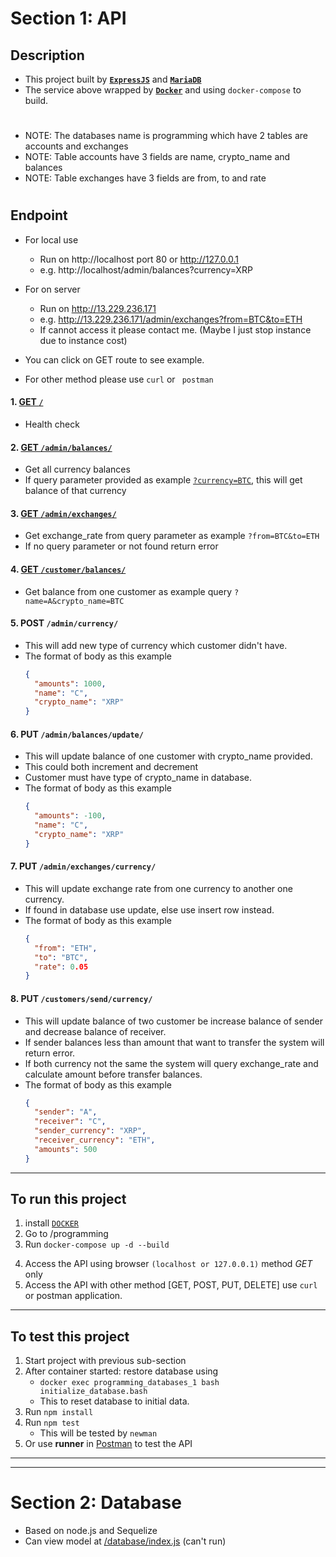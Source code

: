 # Section 1: API

## Description

- This project built by [**`ExpressJS`**](https://expressjs.com/) and [**`MariaDB`**](https://mariadb.org/)
- The service above wrapped by [**`Docker`**](https://www.docker.com/) and using `docker-compose` to build.

#

- NOTE: The databases name is programming which have 2 tables are accounts and exchanges
- NOTE: Table accounts have 3 fields are name, crypto_name and balances
- NOTE: Table exchanges have 3 fields are from, to and rate

#

## Endpoint

- For local use
  - Run on http://localhost port 80 or http://127.0.0.1
  - e.g. http://localhost/admin/balances?currency=XRP
- For on server
  - Run on http://13.229.236.171
  - e.g. http://13.229.236.171/admin/exchanges?from=BTC&to=ETH
  - If cannot access it please contact me. (Maybe I just stop instance due to instance cost)
  
- You can click on GET route to see example.
- For other method please use `curl` or ` postman`

#### 1. [GET `/`](http://13.229.236.171/)

- Health check

#### 2. [GET `/admin/balances/`](http://13.229.236.171/admin/balances/)

- Get all currency balances
- If query parameter provided as example [`?currency=BTC`](http://13.229.236.171/admin/balances?currency=BTC), this will get balance of that currency

#### 3. [GET `/admin/exchanges/`](http://13.229.236.171/admin/exchanges?from=BTC&to=ETH)

- Get exchange_rate from query parameter as example `?from=BTC&to=ETH`
- If no query parameter or not found return error

#### 4. [GET `/customer/balances/`](http://13.229.236.171/customer/balances?name=A&crypto_name=BTC)

- Get balance from one customer as example query `?name=A&crypto_name=BTC`

#### 5. POST `/admin/currency/`

- This will add new type of currency which customer didn't have.
- The format of body as this example
  ```json
  {
    "amounts": 1000,
    "name": "C",
    "crypto_name": "XRP"
  }
  ```

#### 6. PUT `/admin/balances/update/`

- This will update balance of one customer with crypto_name provided.
- This could both increment and decrement
- Customer must have type of crypto_name in database.
- The format of body as this example
  ```json
  {
    "amounts": -100,
    "name": "C",
    "crypto_name": "XRP"
  }
  ```

#### 7. PUT `/admin/exchanges/currency/`

- This will update exchange rate from one currency to another one currency.
- If found in database use update, else use insert row instead.
- The format of body as this example
  ```json
  {
    "from": "ETH",
    "to": "BTC",
    "rate": 0.05
  }
  ```

#### 8. PUT `/customers/send/currency/`

- This will update balance of two customer be increase balance of sender and decrease balance of receiver.
- If sender balances less than amount that want to transfer the system will return error.
- If both currency not the same the system will query exchange_rate and calculate amount before transfer balances.
- The format of body as this example
  ```json
  {
    "sender": "A",
    "receiver": "C",
    "sender_currency": "XRP",
    "receiver_currency": "ETH",
    "amounts": 500
  }
  ```

---

## To run this project

1.  install [`DOCKER`](https://docs.docker.com/engine/install/)
2.  Go to /programming
3.  Run `docker-compose up -d --build`
<!-- 4.  After container started: restore database using
    - docker exec programming_databases_1 bash initialize_database.bash -->
4.  Access the API using browser `(localhost or 127.0.0.1)` method _GET_ only
5.  Access the API with other method [GET, POST, PUT, DELETE] use `curl` or postman application.

---

## To test this project

1.  Start project with previous sub-section
2.  After container started: restore database using
    - `docker exec programming_databases_1 bash initialize_database.bash`
    - This to reset database to initial data.
3.  Run `npm install`
4.  Run `npm test`
    - This will be tested by `newman`
5.  Or use **runner** in [Postman](https://www.postman.com/) to test the API

---

---

# Section 2: Database

- Based on node.js and Sequelize
- Can view model at [/database/index.js](https://github.com/babe124578/backend-test/blob/master/database/index.js) (can't run)
